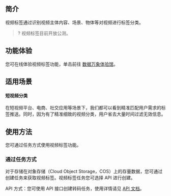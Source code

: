 ## 简介

视频标签通过识别视频主体内容、场景、物体等对视频进行标签分类。

>? 视频标签目前开放公测。
>

## 功能体验

您可在线体验视频标签功能，单击前往 [数据万象体验馆](https://cloud.tencent.com/act/pro/ciExhibition?tab=mediaProcess)。


## 适用场景

#### 短视频分类
在短视频平台、电商、社交应用等场景下，我们都可以看到精准匹配用户需求的标签推送。同时，因为有了精准细致的视频分类，用户省去大量时间过滤无效信息。

## 使用方法

您可通过任务方式使用视频标签功能。


### 通过任务方式

对于存储在对象存储（Cloud Object Storage，COS）上的存量数据，您可通过创建任务来获取视频标签。视频标签任务您可选择 API 进行创建。

API 方式：您可使用 API 接口创建转码任务，使用详情请见 [API 文档](https://cloud.tencent.com/document/product/460/67203)。


